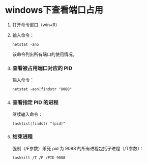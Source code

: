 # windows下查看端口占用

1. 打开命令窗口（win+R）

2. 输入命令：

   ```
   netstat -ano
   ```

   该命令列出所有端口的使用情况。

3. ### 查看被占用端口对应的 PID

   输入命令：

   ```
   netstat -aon|findstr "8080"
   ```

4. ### 查看指定 PID 的进程

   继续输入命令：

   ```
   tasklist|findstr "(pid)"
   ```

5. ### 结束进程

   强制（/F参数）杀死 pid 为 9088 的所有进程包括子进程（/T参数）：

   ```
   taskkill /T /F /PID 9088 
   ```

